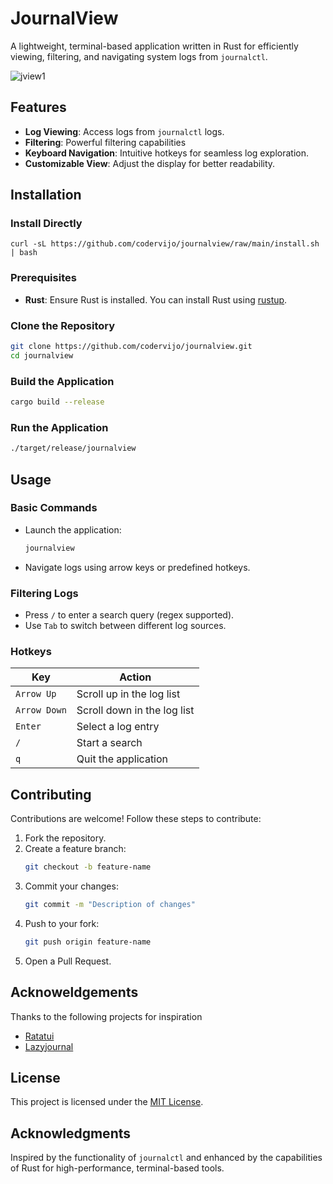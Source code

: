 # JournalView

A lightweight, terminal-based application written in Rust for efficiently viewing, filtering, and navigating system logs from `journalctl`.

![jview1](https://github.com/user-attachments/assets/78a97592-1c5e-4f34-ba42-dc8bf5d8b573)

## Features

- **Log Viewing**: Access logs from `journalctl` logs.
- **Filtering**: Powerful filtering capabilities
- **Keyboard Navigation**: Intuitive hotkeys for seamless log exploration.
- **Customizable View**: Adjust the display for better readability.

## Installation

### Install Directly
```
curl -sL https://github.com/codervijo/journalview/raw/main/install.sh | bash
```

### Prerequisites

- **Rust**: Ensure Rust is installed. You can install Rust using [rustup](https://rustup.rs/).

### Clone the Repository

```bash
git clone https://github.com/codervijo/journalview.git
cd journalview
```

### Build the Application

```bash
cargo build --release
```

### Run the Application

```bash
./target/release/journalview
```

## Usage

### Basic Commands

- Launch the application:
  ```bash
  journalview
  ```

- Navigate logs using arrow keys or predefined hotkeys.

### Filtering Logs

- Press `/` to enter a search query (regex supported).
- Use `Tab` to switch between different log sources.

### Hotkeys

| Key        | Action                       |
|------------|------------------------------|
| `Arrow Up` | Scroll up in the log list    |
| `Arrow Down` | Scroll down in the log list |
| `Enter`    | Select a log entry           |
| `/`        | Start a search               |
| `q`        | Quit the application         |

## Contributing

Contributions are welcome! Follow these steps to contribute:

1. Fork the repository.
2. Create a feature branch:
   ```bash
   git checkout -b feature-name
   ```
3. Commit your changes:
   ```bash
   git commit -m "Description of changes"
   ```
4. Push to your fork:
   ```bash
   git push origin feature-name
   ```
5. Open a Pull Request.

## Acknoweldgements

Thanks to the following projects for inspiration
- [Ratatui](https://github.com/ratatui/ratatui)
- [Lazyjournal](https://github.com/Lifailon/lazyjournal)

## License

This project is licensed under the [MIT License](LICENSE).

## Acknowledgments

Inspired by the functionality of `journalctl` and enhanced by the capabilities of Rust for high-performance, terminal-based tools.
